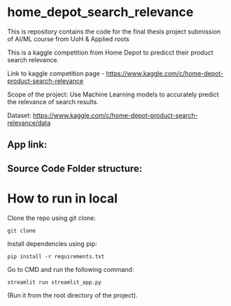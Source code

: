 # home_depot_search_relevance
This is repository contains the code for the final thesis project submission of AI/ML course from UoH & Applied roots

This is a kaggle competition from Home Depot to predicct their product search relevance. 

Link to kaggle competition page - https://www.kaggle.com/c/home-depot-product-search-relevance

Scope of the project: Use Machine Learning models to accurately predict the relevance of search results.

Dataset: https://www.kaggle.com/c/home-depot-product-search-relevance/data

## App link:

## Source Code Folder structure:


# How to run in local

Clone the repo using git clone:
```
git clone 
```
Install dependencies using pip:
```
pip install -r requirements.txt  
```
Go to CMD and run the following command:
```
streamlit run streamlit_app.py 
```
(Run it from the root directory of the project).
